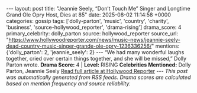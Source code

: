 --- layout: post title: "Jeannie Seely, “Don’t Touch Me” Singer and Longtime Grand Ole Opry Host, Dies at 85" date: 2025-08-02 11:14:58 +0000 categories: gossip tags: ['dolly-parton', 'music', 'country', 'charity', 'business', 'source-hollywood_reporter', 'drama-rising'] drama_score: 4 primary_celebrity: dolly_parton source: hollywood_reporter source_url: "https://www.hollywoodreporter.com/news/music-news/jeannie-seely-dead-country-music-singer-grande-ole-opry-1236336256/" mentions: {'dolly_parton': 2, 'jeannie_seely': 2} --- “We had many wonderful laughs together, cried over certain things together, and she will be missed,” Dolly Parton wrote. **Drama Score:** 4 | **Level:** RISING **Celebrities Mentioned:** Dolly Parton, Jeannie Seely [Read full article at Hollywood Reporter](https://www.hollywoodreporter.com/news/music-news/jeannie-seely-dead-country-music-singer-grande-ole-opry-1236336256/) --- *This post was automatically generated from RSS feeds. Drama scores are calculated based on mention frequency and source reliability.*